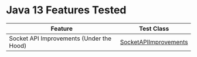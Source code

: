 # Java 13 Features Tested

| Feature                                   | Test Class                                                                                           |
|--------------------------------------------|------------------------------------------------------------------------------------------------------|
| Socket API Improvements (Under the Hood)   | [SocketAPIImprovements](src/main/java/io/bmeurant/java13/features/SocketAPIImprovements.java)        |